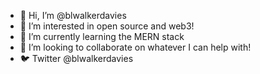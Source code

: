 - 👋 Hi, I’m @blwalkerdavies
- 👀 I’m interested in open source and web3!
- 🌱 I’m currently learning the MERN stack
- 💞️ I’m looking to collaborate on whatever I can help with!
- 🐦 Twitter @blwalkerdavies

<!---
blwalkerdavies/blwalkerdavies is a ✨ special ✨ repository because its `README.md` (this file) appears on your GitHub profile.
You can click the Preview link to take a look at your changes.
--->
